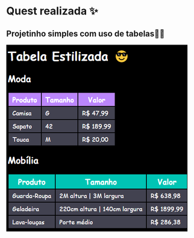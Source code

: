 # Quest realizada ✨
## Projetinho simples com uso de tabelas🐱‍👤

<img src="./printscreen-tabela.png" alt="Imagem resultado tabela">